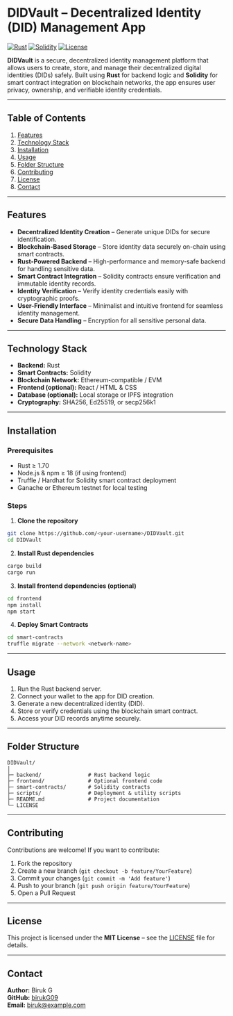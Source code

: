 # DIDVault – Decentralized Identity (DID) Management App

[![Rust](https://img.shields.io/badge/Rust-1.70-orange?logo=rust)](https://www.rust-lang.org/)
[![Solidity](https://img.shields.io/badge/Solidity-^0.8.0-blue?logo=ethereum)](https://docs.soliditylang.org/)
[![License](https://img.shields.io/badge/License-MIT-green)](LICENSE)

**DIDVault** is a secure, decentralized identity management platform that allows users to create, store, and manage their decentralized digital identities (DIDs) safely. Built using **Rust** for backend logic and **Solidity** for smart contract integration on blockchain networks, the app ensures user privacy, ownership, and verifiable identity credentials.

---

## Table of Contents

1. [Features](#features)  
2. [Technology Stack](#technology-stack)  
3. [Installation](#installation)  
4. [Usage](#usage)  
5. [Folder Structure](#folder-structure)  
6. [Contributing](#contributing)  
7. [License](#license)  
8. [Contact](#contact)  

---

## Features

- **Decentralized Identity Creation** – Generate unique DIDs for secure identification.  
- **Blockchain-Based Storage** – Store identity data securely on-chain using smart contracts.  
- **Rust-Powered Backend** – High-performance and memory-safe backend for handling sensitive data.  
- **Smart Contract Integration** – Solidity contracts ensure verification and immutable identity records.  
- **Identity Verification** – Verify identity credentials easily with cryptographic proofs.  
- **User-Friendly Interface** – Minimalist and intuitive frontend for seamless identity management.  
- **Secure Data Handling** – Encryption for all sensitive personal data.  

---

## Technology Stack

- **Backend:** Rust  
- **Smart Contracts:** Solidity  
- **Blockchain Network:** Ethereum-compatible / EVM  
- **Frontend (optional):** React / HTML & CSS  
- **Database (optional):** Local storage or IPFS integration  
- **Cryptography:** SHA256, Ed25519, or secp256k1  

---

## Installation

### Prerequisites

- Rust ≥ 1.70  
- Node.js & npm ≥ 18 (if using frontend)  
- Truffle / Hardhat for Solidity smart contract deployment  
- Ganache or Ethereum testnet for local testing  

### Steps

1. **Clone the repository**  
```bash
git clone https://github.com/<your-username>/DIDVault.git
cd DIDVault
```

2. **Install Rust dependencies**  
```bash
cargo build
cargo run
```

3. **Install frontend dependencies (optional)**  
```bash
cd frontend
npm install
npm start
```

4. **Deploy Smart Contracts**  
```bash
cd smart-contracts
truffle migrate --network <network-name>
```

---

## Usage

1. Run the Rust backend server.  
2. Connect your wallet to the app for DID creation.  
3. Generate a new decentralized identity (DID).  
4. Store or verify credentials using the blockchain smart contract.  
5. Access your DID records anytime securely.

---

## Folder Structure

```
DIDVault/
│
├─ backend/               # Rust backend logic
├─ frontend/              # Optional frontend code
├─ smart-contracts/       # Solidity contracts
├─ scripts/               # Deployment & utility scripts
├─ README.md              # Project documentation
└─ LICENSE
```

---

## Contributing

Contributions are welcome! If you want to contribute:  

1. Fork the repository  
2. Create a new branch (`git checkout -b feature/YourFeature`)  
3. Commit your changes (`git commit -m 'Add feature'`)  
4. Push to your branch (`git push origin feature/YourFeature`)  
5. Open a Pull Request  

---

## License

This project is licensed under the **MIT License** – see the [LICENSE](LICENSE) file for details.  

---

## Contact

**Author:** Biruk G  
**GitHub:** [birukG09](https://github.com/birukG09)  
**Email:** biruk@example.com  
